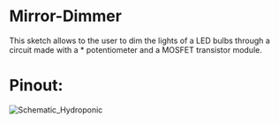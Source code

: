 # Mirror-Dimmer
This sketch allows to the user to dim the lights of a LED bulbs through a circuit made with a   *  potentiometer and a MOSFET transistor module. 
# Pinout:
![Schematic_Hydroponic](nano.png) 
